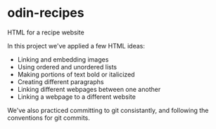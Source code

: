 # odin-recipes
HTML for a recipe website

In this project we've applied a few HTML ideas:
- Linking and embedding images
- Using ordered and unordered lists
- Making portions of text bold or italicized
- Creating different paragraphs
- Linking different webpages between one another
- Linking a webpage to a different website

We've also practiced committing to git consistantly, 
and following the conventions for git commits.
